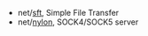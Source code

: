 
* net/[sft](http://nbenoit.tuxfamily.org/projects/sft/), Simple File Transfer
* net/[nylon](http://monkey.org/~marius/nylon/), SOCK4/SOCK5 server

